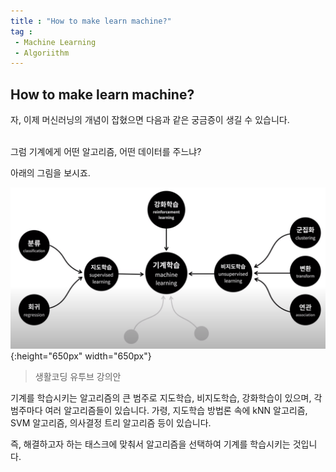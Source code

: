 ```yaml
---
title : "How to make learn machine?"
tag : 
 - Machine Learning
 - Algoriithm
---
```


## How to make learn machine? ##
자, 이제 머신러닝의 개념이 잡혔으면 다음과 같은 궁금증이 생길 수 있습니다.

<br/>그럼 기계에게 어떤 알고리즘, 어떤 데이터를 주느냐?<br/>

아래의 그림을 보시죠.

![image](/assets/img/2020-08-21_MachineLearningCategory.png){:height="650px" width="650px"}
> 생활코딩 유투브 강의안

기계를 학습시키는 알고리즘의 큰 범주로 지도학습, 비지도학습, 강화학습이 있으며, 각 범주마다 여러 알고리즘들이 있습니다. 가령, 지도학습 방법론 속에 kNN 알고리즘, SVM 알고리즘, 의사결정 트리 알고리즘 등이 있습니다. 

즉, 해결하고자 하는 태스크에 맞춰서 알고리즘을 선택하여 기계를 학습시키는 것입니다. 